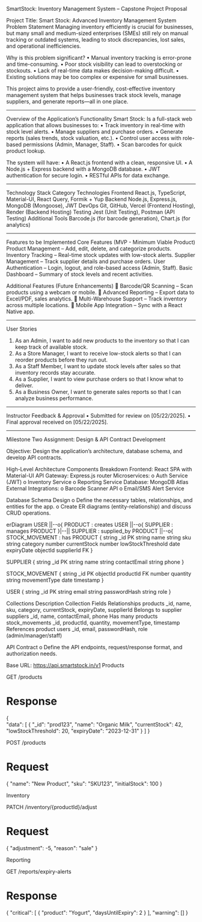 SmartStock: Inventory Management System – Capstone Project Proposal

Project Title: Smart Stock: Advanced Inventory Management System
Problem Statement
Managing inventory efficiently is crucial for businesses, but many small and medium-sized enterprises (SMEs) still rely on manual tracking or outdated systems, leading to stock discrepancies, lost sales, and operational inefficiencies.

Why is this problem significant?
•	Manual inventory tracking is error-prone and time-consuming.
•	Poor stock visibility can lead to overstocking or stockouts.
•	Lack of real-time data makes decision-making difficult.
•	Existing solutions may be too complex or expensive for small businesses.

This project aims to provide a user-friendly, cost-effective inventory management system that helps businesses track stock levels, manage suppliers, and generate reports—all in one place.

________________________________________
Overview of the Application’s Functionality
Smart Stock: Is a full-stack web application that allows businesses to:
•	Track inventory in real-time with stock level alerts.
•	Manage suppliers and purchase orders.
•	Generate reports (sales trends, stock valuation, etc.).
•	Control user access with role-based permissions (Admin, Manager, Staff).
•	Scan barcodes for quick product lookup.

The system will have:
•	A React.js frontend with a clean, responsive UI.
•	A Node.js + Express backend with a MongoDB database.
•	JWT authentication for secure login.
•	RESTful APIs for data exchange.

________________________________________
Technology Stack
Category	Technologies
Frontend	React.js, TypeScript, Material-UI, React Query, Formik + Yup
Backend	Node.js, Express.js, MongoDB (Mongoose), JWT
DevOps	Git, GitHub, Vercel (Frontend Hosting), Render (Backend Hosting)
Testing	Jest (Unit Testing), Postman (API Testing)
Additional Tools	Barcode.js (for barcode generation), Chart.js (for analytics)
________________________________________
Features to be Implemented
Core Features (MVP - Minimum Viable Product)
Product Management – Add, edit, delete, and categorize products.
Inventory Tracking – Real-time stock updates with low-stock alerts.
Supplier Management – Track supplier details and purchase orders.
User Authentication – Login, logout, and role-based access (Admin, Staff).
Basic Dashboard – Summary of stock levels and recent activities.

Additional Features (Future Enhancements)
🔹 Barcode/QR Scanning – Scan products using a webcam or mobile.
🔹 Advanced Reporting – Export data to Excel/PDF, sales analytics.
🔹 Multi-Warehouse Support – Track inventory across multiple locations.
🔹 Mobile App Integration – Sync with a React Native app.
________________________________________

User Stories
1.	As an Admin, I want to add new products to the inventory so that I can keep track of available stock.
2.	As a Store Manager, I want to receive low-stock alerts so that I can reorder products before they run out.
3.	As a Staff Member, I want to update stock levels after sales so that inventory records stay accurate.
4.	As a Supplier, I want to view purchase orders so that I know what to deliver.
5.	As a Business Owner, I want to generate sales reports so that I can analyze business performance.

________________________________________
Instructor Feedback & Approval
•	Submitted for review on [05/22/2025].
•	Final approval received on [05/22/2025].
________________________________________





Milestone Two Assignment: Design & API Contract Development

Objective: Design the application’s architecture, database schema, and develop API contracts.

High-Level Architecture
Components Breakdown
Frontend: React SPA with Material-UI
API Gateway: Express.js router
Microservices:
o	Auth Service (JWT)
o	Inventory Service
o	Reporting Service
Database: MongoDB Atlas
External Integrations:
o	Barcode Scanner API
o	Email/SMS Alert Service


 
Database Schema Design
o	Define the necessary tables, relationships, and entities for the app.
o	Create ER diagrams (entity-relationship) and discuss CRUD operations.

 
erDiagram
    USER ||--o{ PRODUCT : creates
    USER ||--o{ SUPPLIER : manages
    PRODUCT }|--|| SUPPLIER : supplied_by
    PRODUCT ||--o{ STOCK_MOVEMENT : has
    PRODUCT {
        string _id PK
        string name
        string sku
        string category
        number currentStock
        number lowStockThreshold
        date expiryDate
        objectId supplierId FK
    }
    
SUPPLIER {
        string _id PK
        string name
        string contactEmail
        string phone
    }
    
STOCK_MOVEMENT {
        string _id PK
        objectId productId FK
        number quantity
        string movementType
        date timestamp
    }
    
USER {
        string _id PK
        string email
        string passwordHash
        string role
    }




Collections Description
Collection	Fields	Relationships
products	_id, name, sku, category, currentStock, expiryDate, supplierId	Belongs to supplier
suppliers	_id, name, contactEmail, phone	Has many products
stock_movements	_id, productId, quantity, movementType, timestamp	References product
users	_id, email, passwordHash, role (admin/manager/staff)	



API Contract
o	Define the API endpoints, request/response format, and authorization needs.

Base URL: https://api.smartstock.in/v1
Products

GET /products
# Response
{	
  "data": [
    {
      "_id": "prod123",
      "name": "Organic Milk",
      "currentStock": 42,
      "lowStockThreshold": 20,
      "expiryDate": "2023-12-31"
    }
  ]
}


POST /products
# Request
{
  "name": "New Product",
  "sku": "SKU123",
  "initialStock": 100
}

Inventory

PATCH /inventory/{productId}/adjust
# Request
{
  "adjustment": -5,
  "reason": "sale"
}

Reporting

GET /reports/expiry-alerts
# Response
{
  "critical": [
    { "product": "Yogurt", "daysUntilExpiry": 2 }
  ],
  "warning": []
}

